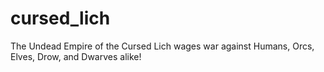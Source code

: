 cursed_lich
============

The Undead Empire of the Cursed Lich wages war against Humans, Orcs, Elves, Drow, and Dwarves alike!
